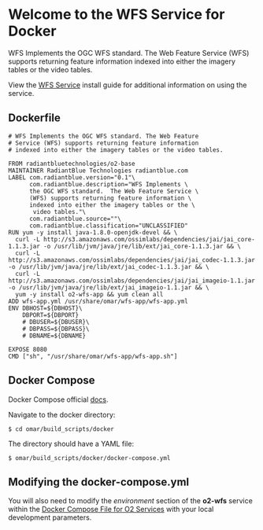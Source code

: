# Welcome to the WFS Service for Docker
WFS Implements the OGC WFS standard. The Web Feature Service (WFS) supports returning feature information indexed into either the imagery tables or the video tables.

View the [WFS Service](../install-guide/wfs-app.md#Installation) install guide for additional information on using the service.

## Dockerfile
```
# WFS Implements the OGC WFS standard. The Web Feature
# Service (WFS) supports returning feature information
# indexed into either the imagery tables or the video tables.

FROM radiantbluetechnologies/o2-base
MAINTAINER RadiantBlue Technologies radiantblue.com
LABEL com.radiantblue.version="0.1"\
      com.radiantblue.description="WFS Implements \
      the OGC WFS standard.  The Web Feature Service \
      (WFS) supports returning feature information \
      indexed into either the imagery tables or the \
       video tables."\
      com.radiantblue.source=""\
      com.radiantblue.classification="UNCLASSIFIED"
RUN yum -y install java-1.8.0-openjdk-devel && \
  curl -L http://s3.amazonaws.com/ossimlabs/dependencies/jai/jai_core-1.1.3.jar -o /usr/lib/jvm/java/jre/lib/ext/jai_core-1.1.3.jar && \
  curl -L http://s3.amazonaws.com/ossimlabs/dependencies/jai/jai_codec-1.1.3.jar -o /usr/lib/jvm/java/jre/lib/ext/jai_codec-1.1.3.jar && \
  curl -L http://s3.amazonaws.com/ossimlabs/dependencies/jai/jai_imageio-1.1.jar -o /usr/lib/jvm/java/jre/lib/ext/jai_imageio-1.1.jar && \
  yum -y install o2-wfs-app && yum clean all
ADD wfs-app.yml /usr/share/omar/wfs-app/wfs-app.yml
ENV DBHOST=${DBHOST}\
    DBPORT=${DBPORT}
    # DBUSER=${DBUSER}\
    # DBPASS=${DBPASS}\
    # DBNAME=${DBNAME}

EXPOSE 8080
CMD ["sh", "/usr/share/omar/wfs-app/wfs-app.sh"]

```

## Docker Compose

Docker Compose official [docs](https://docs.docker.com/compose/overview/).

Navigate to the docker directory:

```
$ cd omar/build_scripts/docker
```

The directory should have a YAML file:

```
$ omar/build_scripts/docker/docker-compose.yml
```
## Modifying the docker-compose.yml
You will also need to modify the *environment* section of the **o2-wfs** service within the [Docker Compose File for O2 Services](docker-common/#docker-compose-file-for-o2-services) with your local development parameters.
